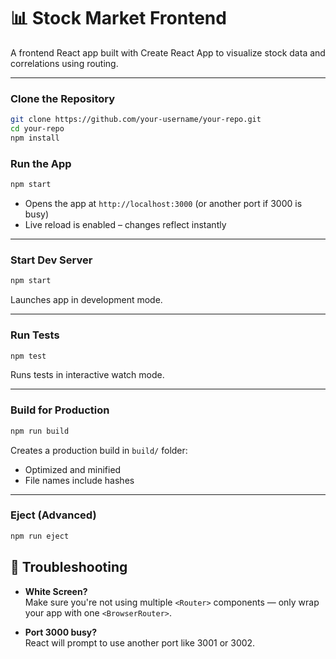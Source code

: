 # 📊 Stock Market Frontend

A frontend React app built with Create React App to visualize stock data and correlations using routing.

---


### Clone the Repository

```bash
git clone https://github.com/your-username/your-repo.git
cd your-repo
npm install
```

### Run the App

```bash
npm start
```

- Opens the app at `http://localhost:3000` (or another port if 3000 is busy)
- Live reload is enabled – changes reflect instantly

---

### Start Dev Server

```bash
npm start
```

Launches app in development mode.

---

### Run Tests

```bash
npm test
```

Runs tests in interactive watch mode.

---

### Build for Production

```bash
npm run build
```

Creates a production build in `build/` folder:
- Optimized and minified
- File names include hashes

---

### Eject (Advanced)

```bash
npm run eject
```

## 🧠 Troubleshooting

- **White Screen?**  
  Make sure you're not using multiple `<Router>` components — only wrap your app with one `<BrowserRouter>`.

- **Port 3000 busy?**  
  React will prompt to use another port like 3001 or 3002.


